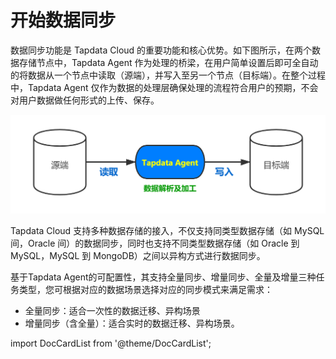 # 开始数据同步

数据同步功能是 Tapdata Cloud 的重要功能和核心优势。如下图所示，在两个数据存储节点中，Tapdata Agent 作为处理的桥梁，在用户简单设置后即可全自动的将数据从一个节点中读取（源端），并写入至另一个节点（目标端）。在整个过程中，Tapdata Agent 仅作为数据的处理层确保处理的流程符合用户的预期，不会对用户数据做任何形式的上传、保存。

![](../../images/data_synchronization.png)

Tapdata Cloud 支持多种数据存储的接入，不仅支持同类型数据存储（如 MySQL 间，Oracle 间）的数据同步，同时也支持不同类型数据存储（如 Oracle 到 MySQL，MySQL 到 MongoDB）之间以异构方式进行数据同步。



基于Tapdata Agent的可配置性，其支持全量同步、增量同步、全量及增量三种任务类型，您可根据对应的数据场景选择对应的同步模式来满足需求：

* 全量同步：适合一次性的数据迁移、异构场景
* 增量同步（含全量）：适合实时的数据迁移、异构场景。

import DocCardList from '@theme/DocCardList';

<DocCardList />
